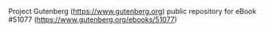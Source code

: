 Project Gutenberg (https://www.gutenberg.org) public repository for
eBook #51077 (https://www.gutenberg.org/ebooks/51077)
